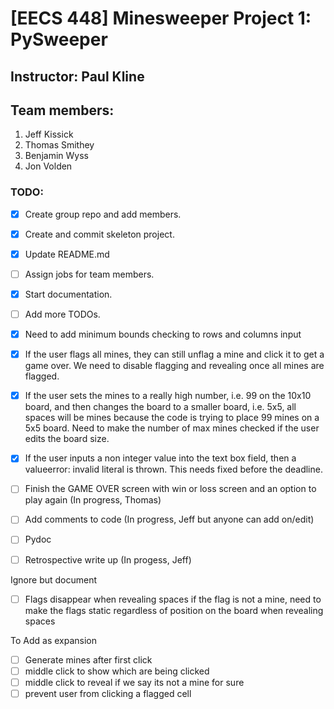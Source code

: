 # [EECS 448] Minesweeper Project 1: PySweeper

## Instructor: Paul Kline

## Team members:

1. Jeff Kissick
2. Thomas Smithey
3. Benjamin Wyss
4. Jon Volden

### TODO:

- [x] Create group repo and add members.
- [x] Create and commit skeleton project.
- [X] Update README.md
- [ ] Assign jobs for team members.
- [x] Start documentation.
- [ ] Add more TODOs.

- [x] Need to add minimum bounds checking to rows and columns input
- [x] If the user flags all mines, they can still unflag a mine and click it to get a game over. We need to disable flagging and revealing once all mines are flagged.
- [x] If the user sets the mines to a really high number, i.e. 99 on the 10x10 board, and then changes the board to a smaller board, i.e. 5x5, all spaces will be mines because the code is trying to place 99 mines on a 5x5 board. Need to make the number of max mines checked if the user edits the board size.
- [X] If the user inputs a non integer value into the text box field, then a valueerror: invalid literal is thrown. This needs fixed before the deadline.
- [ ] Finish the GAME OVER screen with win or loss screen and an option to play again (In progress, Thomas)
- [ ] Add comments to code (In progress, Jeff but anyone can add on/edit)
- [ ] Pydoc
- [ ] Retrospective write up (In progess, Jeff)

Ignore but document
- [ ] Flags disappear when revealing spaces if the flag is not a mine, need to make the flags static             regardless of position on the board when revealing spaces 

To Add as expansion
- [ ] Generate mines after first click
- [ ] middle click to show which are being clicked
- [ ] middle click to reveal if we say its not a mine for sure
- [ ] prevent user from clicking a flagged cell